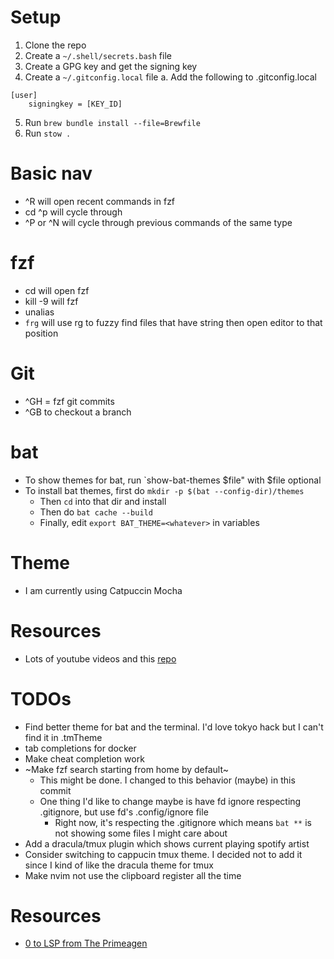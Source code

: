 # Setup
1. Clone the repo
2. Create a `~/.shell/secrets.bash` file
3. Create a GPG key and get the signing key
4. Create a `~/.gitconfig.local` file
  a. Add the following to .gitconfig.local
```
[user]
	signingkey = [KEY_ID]
```
5. Run `brew bundle install --file=Brewfile`
6. Run `stow .`

# Basic nav
- ^R will open recent commands in fzf
- cd ^p will cycle through 
- ^P or ^N will cycle through previous commands of the same type

# fzf
- cd <TAB> will open fzf
- kill -9 <TAB> will fzf
- unalias <TAB>
- `frg` will use rg to fuzzy find files that have string then open editor to that position

# Git
- ^GH = fzf git commits
- ^GB to checkout a branch

# bat
- To show themes for bat, run `show-bat-themes $file" with $file optional
- To install bat themes, first do `mkdir -p $(bat --config-dir)/themes`
  - Then `cd` into that dir and install
  - Then do `bat cache --build`
  - Finally, edit `export BAT_THEME=<whatever>` in variables

# Theme
- I am currently using Catpuccin Mocha

# Resources
- Lots of youtube videos and this [repo](https://github.com/johnalanwoods/maintained-modern-unix)


# TODOs
- Find better theme for bat and the terminal. 
  I'd love tokyo hack but I can't find it in .tmTheme
- tab completions for docker
- Make cheat completion work
- ~Make fzf search starting from home by default~
  - This might be done. I changed to this behavior (maybe) in this commit
  - One thing I'd like to change maybe is have fd ignore respecting .gitignore, but use fd's .config/ignore file
    - Right now, it's respecting the .gitignore which means `bat **` is not showing some files I might care about
- Add a dracula/tmux plugin which shows current playing spotify artist
- Consider switching to cappucin tmux theme. I decided not to add it since I kind of like the dracula theme for tmux
- Make nvim not use the clipboard register all the time

# Resources

- [0 to LSP from The Primeagen](https://www.youtube.com/watch?v=w7i4amO_zaE)

